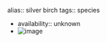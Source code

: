 alias:: silver birch
tags:: species

- availability:: unknown
- ![image](https://peach-geographical-bat-397.mypinata.cloud/ipfs/QmRv7FuF4vpTBXUzLNWGSo6GbroNcQbysXsLDhhMtdJzwB)